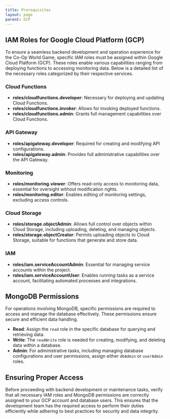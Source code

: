 ```yaml
---
title: Prerequisites
layout: page
parent: GCP
---
```


## IAM Roles for Google Cloud Platform (GCP)

To ensure a seamless backend development and operation experience for the Co-Op World Game, specific IAM roles must be assigned within Google Cloud Platform (GCP). These roles enable various capabilities ranging from deploying functions to accessing monitoring data. Below is a detailed list of the necessary roles categorized by their respective services.

### Cloud Functions

- **roles/cloudfunctions.developer**: Necessary for deploying and updating Cloud Functions.
- **roles/cloudfunctions.invoker**: Allows for invoking deployed functions.
- **roles/cloudfunctions.admin**: Grants full management capabilities over Cloud Functions.

### API Gateway

- **roles/apigateway.developer**: Required for creating and modifying API configurations.
- **roles/apigateway.admin**: Provides full administrative capabilities over the API Gateway.

### Monitoring

- **roles/monitoring.viewer**: Offers read-only access to monitoring data, essential for oversight without modification rights.
- **roles/monitoring.editor**: Enables editing of monitoring settings, excluding access controls.

### Cloud Storage

- **roles/storage.objectAdmin**: Allows full control over objects within Cloud Storage, including uploading, deleting, and managing objects.
- **roles/storage.objectCreator**: Permits uploading objects to Cloud Storage, suitable for functions that generate and store data.

### IAM

- **roles/iam.serviceAccountAdmin**: Essential for managing service accounts within the project.
- **roles/iam.serviceAccountUser**: Enables running tasks as a service account, facilitating automated processes and integrations.

## MongoDB Permissions

For operations involving MongoDB, specific permissions are required to access and manage the database effectively. These permissions ensure secure and efficient data handling.

- **Read**: Assign the `read` role in the specific database for querying and retrieving data.
- **Write**: The `readWrite` role is needed for creating, modifying, and deleting data within a database.
- **Admin**: For administrative tasks, including managing database configurations and user permissions, assign either `dbAdmin` or `userAdmin` roles.

## Ensuring Proper Access

Before proceeding with backend development or maintenance tasks, verify that all necessary IAM roles and MongoDB permissions are correctly assigned to your GCP account and database users. This ensures that the development team has the required access to perform their duties efficiently while adhering to best practices for security and data integrity.
